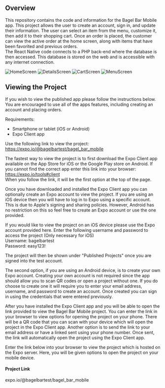 <h2>Overview</h2>
This repository contains the code and information for the Bagel Bar Mobile app. This project allows the user to create an account, sign in, and update their information. The user can select an item from the menu, customize it, then add it to their shopping cart. Once an order is placed, the customer can view the active order at the home screen, along with items that have been favorited and previous orders.<br>
The React Native code connects to a PHP back-end where the database is then accessed. This database is stored on the web and is accessible with any internet connection.

![HomeScreen](http://acad.kutztown.edu/~smagr173/GitHub/homeimg.png) ![DetailsScreen](http://acad.kutztown.edu/~smagr173/GitHub/details.png)
![CartScreen](http://acad.kutztown.edu/~smagr173/GitHub/cartImg.png) ![MenuScreen](http://acad.kutztown.edu/~smagr173/GitHub/menu.png)

<h2>Viewing the Project</h2>
If you wish to view the published app please follow the instructions below.
You are encouraged to use all of the apps features, including creating an account and placing orders.

Requirements:
 - Smartphone or tablet (iOS or Android)
 - Expo Client app
 
Use the following link to view the project:<br>https://expo.io/@bagelbartest/bagel_bar_mobile
 
The fastest way to view the project is to first download the Expo Client app available on the App Store for iOS or the Google Play store on Android. If you cannot find the correct app enter this link into your browser: https://expo.io/tools#client <br>
When you follow the link, it will be the first option at the top of the page.

Once you have downloaded and installed the Expo Client app you can optionally create an Expo account to view the project. If you are using an iOS device then you will have to log in to Expo using a specific account. This is due to Apple's signing and sharing policies. However, Android has no restriction on this so feel free to create an Expo account or use the one provided.

If you would like to view the project on an iOS device please use the Expo account provided here.
Enter the following username and password to access the project (Only necessary for iOS)<br>
Username: bagelbartest<br>
Password: easy123!

The project will then be shown under "Published Projects" once you are signed into the test account.

The second option, if you are using an Android device, is to create your own Expo account. Creating your own account is not required
since the app should allow you to scan QR codes or open a project without one. If you do choose to create one it will require you to
enter your email address, username, and password to create an account. Once created you can sign in using the credentials that were
entered previously.

After you have installed the Expo Client app and you will be able to open the link provided to view the Bagel Bar Mobile project.
You can enter the link in your browser to view options for opening the project on your phone. There will be a QR code that you can
scan with your device which will open the project in the Expo Client app. Another option is to send the link to your email address
or have a linked sent using your phone number. Once sent, the link will automatically open the project using the Expo Client app.

Enter the link below into your browser to view the project which is hosted on the Expo server. Here, you will be given options to open the project on your mobile device.

<h4>Project Link</h4>
expo.io/@bagelbartest/bagel_bar_mobile
